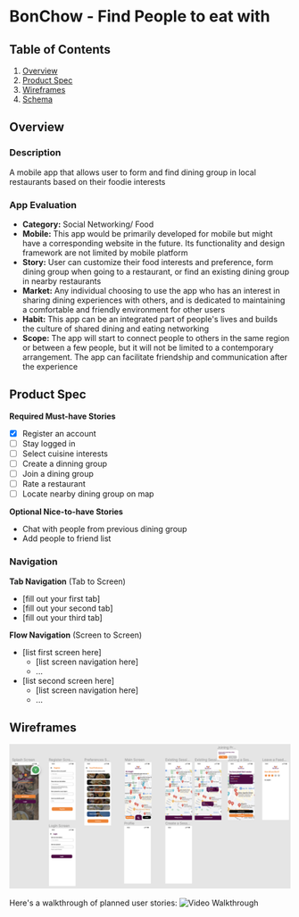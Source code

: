 BonChow - Find People to eat with
===

## Table of Contents
1. [Overview](#Overview)
1. [Product Spec](#Product-Spec)
1. [Wireframes](#Wireframes)
2. [Schema](#Schema)

## Overview
### Description
A mobile app that allows user to form and find dining group in local restaurants based on their foodie interests

### App Evaluation
- **Category:** Social Networking/ Food
- **Mobile:** This app would be primarily developed for mobile but might have a corresponding website in the future. Its functionality and design framework are not limited by mobile platform
- **Story:** User can customize their food interests and preference, form dining group when going to a restaurant, or find an existing dining group in nearby restaurants
- **Market:** Any individual choosing to use the app who has an interest in sharing dining experiences with others, and is dedicated to maintaining a comfortable and friendly environment for other users
- **Habit:** This app can be an integrated part of people's lives and builds the culture of shared dining and eating networking
- **Scope:** The app will start to connect people to others in the same region or between a few people, but it will not be limited to a contemporary arrangement. The app can facilitate friendship and communication after the experience 

## Product Spec

**Required Must-have Stories**

* [X] Register an account
* [ ] Stay logged in
* [ ] Select cuisine interests
* [ ] Create a dinning group
* [ ] Join a dining group
* [ ] Rate a restaurant
* [ ] Locate nearby dining group on map

**Optional Nice-to-have Stories**

* Chat with people from previous dining group
* Add people to friend list

### Navigation

**Tab Navigation** (Tab to Screen)

* [fill out your first tab]
* [fill out your second tab]
* [fill out your third tab]

**Flow Navigation** (Screen to Screen)

* [list first screen here]
   * [list screen navigation here]
   * ...
* [list second screen here]
   * [list screen navigation here]
   * ...

## Wireframes
<img src="Screen Shot 2022-03-30 at 2.25.59 PM.png" width=600 title='Wireframes'>

Here's a walkthrough of planned user stories:
<img src='https://media.giphy.com/media/nE3Dle7rM7LSXTPqGG/giphy.gif' title='Video Walkthrough' width='' alt='Video Walkthrough' />
